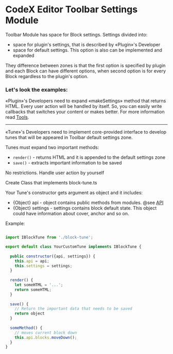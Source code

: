 # CodeX Editor Toolbar Settings Module

Toolbar Module has space for Block settings. Settings divided into:
 - space for plugin's settings, that is described by «Plugin»'s Developer
 - space for default settings. This option is also can be implemented and expanded

They difference between zones is that the first option is specified by plugin
and each Block can have different options, when second option is for every Block
regardless to the plugin's option.

### Let's look the examples:

«Plugin»'s Developers need to expand «makeSettings» method that returns HTML. 
Every user action will be handled by itself. So, you can easily write
callbacks that switches your content or makes better. For more information
read [Tools](tools.md).

---
 
«Tune»'s Developers need to implement core-provided interface to develop
tunes that will be appeared in Toolbar default settings zone.

Tunes must expand two important methods:
 - `render()` - returns HTML and it is appended to the default settings zone
 - `save()` - extracts important information to be saved
 
No restrictions. Handle user action by yourself

Create Class that implements block-tune.ts

Your Tune's constructor gets argument as object and it includes: 
 - {Object} api - object contains public methods from modules. @see [API](api.md) 
 - {Object} settings - settings contains block default state. 
This object could have information about cover, anchor and so on.

Example: 

```js

import IBlockTune from './block-tune';

export default class YourCustomTune implements IBlockTune {
  
  public constructor({api, settings}) {
    this.api = api;
    this.settings = settings;
  }
  
  render() {
    let someHTML = '...'; 
    return someHTML;
  }
  
  save() {
    // Return the important data that needs to be saved
    return object
  }
  
  someMethod() {
    // moves current block down
    this.api.blocks.moveDown();
  }
}
```
